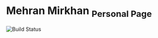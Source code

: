 # Mehran Mirkhan <sub>Personal Page</sub>

![Build Status](https://github.com/mehranmirkhan/mehranmirkhan.github.io/actions/workflows/build.yml/badge.svg)
